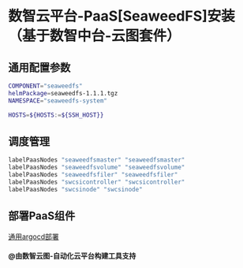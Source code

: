 # 数智云平台-PaaS[SeaweedFS]安装（基于数智中台-云图套件）

## 通用配置参数

```bash
COMPONENT="seaweedfs"
helmPackage=seaweedfs-1.1.1.tgz
NAMESPACE="seaweedfs-system"

HOSTS=${HOSTS:=${SSH_HOST}}
```

## 调度管理

```bash
labelPaasNodes "seaweedfsmaster" "seaweedfsmaster"
labelPaasNodes "seaweedfsvolume" "seaweedfsvolume"
labelPaasNodes "seaweedfsfiler" "seaweedfsfiler"
labelPaasNodes "swcsicontroller" "swcsicontroller"
labelPaasNodes "swcsinode" "swcsinode"
```

## 部署PaaS组件

[通用argocd部署](deploypaas.md)

#### @由数智云图-自动化云平台构建工具支持